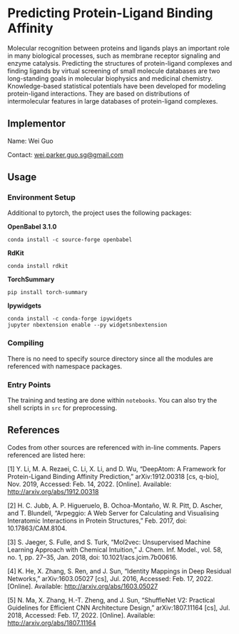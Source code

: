 # Predicting Protein-Ligand Binding Affinity
Molecular recognition between proteins and ligands plays an important role in many biological processes, such as membrane receptor signaling and enzyme catalysis. Predicting the structures of protein-ligand complexes and finding ligands by virtual screening of small molecule databases are two long-standing goals in molecular biophysics and medicinal chemistry. Knowledge-based statistical potentials have been developed for modeling protein-ligand interactions. They are based on distributions of intermolecular features in large databases of protein-ligand complexes.

## Implementor

Name: Wei Guo

Contact: wei.parker.guo.sg@gmail.com

## Usage

### Environment Setup
Additional to pytorch, the project uses the following packages:

**OpenBabel 3.1.0**
```commandline
conda install -c source-forge openbabel
```
**RdKit**
```commandline
conda install rdkit
```

**TorchSummary**
```commandline
pip install torch-summary
```

**Ipywidgets**
```commandline
conda install -c conda-forge ipywidgets
jupyter nbextension enable --py widgetsnbextension
```

### Compiling
There is no need to specify source directory since all the modules are referenced with namespace packages.

### Entry Points
The training and testing are done within `notebooks`. You can also try the shell scripts in `src` for preprocessing.

## References
Codes from other sources are referenced with in-line comments. Papers referenced are listed here:

[1] Y. Li, M. A. Rezaei, C. Li, X. Li, and D. Wu, “DeepAtom: A Framework for Protein-Ligand Binding Affinity Prediction,” arXiv:1912.00318 [cs, q-bio], Nov. 2019, Accessed: Feb. 14, 2022. [Online]. Available: http://arxiv.org/abs/1912.00318

[2] H. C. Jubb, A. P. Higueruelo, B. Ochoa-Montaño, W. R. Pitt, D. Ascher, and T. Blundell, “Arpeggio: A Web Server for Calculating and Visualising Interatomic Interactions in Protein Structures,” Feb. 2017, doi: 10.17863/CAM.8104.

[3] S. Jaeger, S. Fulle, and S. Turk, “Mol2vec: Unsupervised Machine Learning Approach with Chemical Intuition,” J. Chem. Inf. Model., vol. 58, no. 1, pp. 27–35, Jan. 2018, doi: 10.1021/acs.jcim.7b00616.

[4] K. He, X. Zhang, S. Ren, and J. Sun, “Identity Mappings in Deep Residual Networks,” arXiv:1603.05027 [cs], Jul. 2016, Accessed: Feb. 17, 2022. [Online]. Available: http://arxiv.org/abs/1603.05027

[5] N. Ma, X. Zhang, H.-T. Zheng, and J. Sun, “ShuffleNet V2: Practical Guidelines for Efficient CNN Architecture Design,” arXiv:1807.11164 [cs], Jul. 2018, Accessed: Feb. 17, 2022. [Online]. Available: http://arxiv.org/abs/1807.11164
